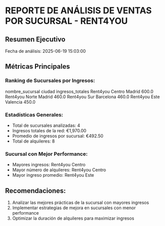 
# REPORTE DE ANÁLISIS DE VENTAS POR SUCURSAL - RENT4YOU

## Resumen Ejecutivo
Fecha de análisis: 2025-06-19 15:03:00

## Métricas Principales

### Ranking de Sucursales por Ingresos:
nombre_sucursal    ciudad  ingresos_totales
Rent4you Centro    Madrid             600.0
 Rent4you Norte    Madrid             460.0
   Rent4you Sur Barcelona             460.0
  Rent4you Este  Valencia             450.0

### Estadísticas Generales:
- Total de sucursales analizadas: 4
- Ingresos totales de la red: €1,970.00
- Promedio de ingresos por sucursal: €492.50
- Total de alquileres: 8

### Sucursal con Mejor Performance:
- Mayores ingresos: Rent4you Centro
- Mayor número de alquileres: Rent4you Centro
- Mayor ingreso promedio: Rent4you Este

## Recomendaciones:
1. Analizar las mejores prácticas de la sucursal con mayores ingresos
2. Implementar estrategias de mejora en sucursales con menor performance
3. Optimizar la duración de alquileres para maximizar ingresos
        